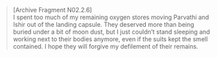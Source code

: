 >[Archive Fragment N02.2.6]\
I spent too much of my remaining oxygen stores moving Parvathi and Ishir out of the landing capsule. They deserved more than being buried under a bit of moon dust, but I just couldn’t stand sleeping and working next to their bodies anymore, even if the suits kept the smell contained. I hope they will forgive my defilement of their remains.